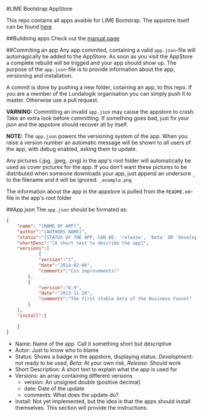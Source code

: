 #LIME Bootstrap AppStore

This repo contains all apps avaible for LIME Bootstrap. The appstore itself can be found [here](http://limebootstrap.lundalogik.com/web/appstore/index.html)

##Buildning apps
Check out the [manual page](http://limebootstrap.lundalogik.com/web/manual/buildingApps/)

##Commiting an app
Any app commited, containing a valid `app.json`-file will automagically be added to the AppStore. As soon as you visit the AppStore a complete rebuild will be trigged and your app should show up. The purpose of the `app.json`-file is to provide information about the app, versioning and installation.

A commit is done by pushing a new folder, cotaining an app, to this repo. If you are a member of the Lundalogik organisation you can simply push it to master. Otherwise use a pull request.

__VARNING:__ Committing an invalid `app.json` may cause the appstore to crash. Take an extra look before committing. If something goes bad, just fix your json and the appstore should recover all by itself.

__NOTE:__ The `app.json` powers the versioning system of the app. When you raise a version number an automatic message will be shown to all users of the app, with debug enabled, asking them to update.

Any pictures (.jpg, .jpeg, .png) in the app's root folder will automatically be used as cover pictures for the app. If you don't want these pictures to be distributed when someone downloads your app, just append an undersore `_` to the filename and it will be ignored. `_example.png`

The information about the app in the appstore is pulled from the `README.md`-file in the app's root folder

##App.json
The `app.json` should be formated as:

```JSON
{
	"name": "[NAME OF APP]",
	"author":"[AUTHORS NAME]",
	"status":"[STATUS OF THE APP, CAN BE: 'release', 'beta' OR 'Development']",
	"shortDesc":"[A short text to describe the app]",
	"versions":[
			{
			"version":"1",
			"date":"2014-02-06",
			"comments":"Css improvements!"
		},
		{
			"version":"0.9",
			"date":"2013-11-18",
			"comments":"The first stable beta of the Business Funnel"
		}
	],
	"install":{

	}
}

````

- Name: Name of the app. Call it something short but descriptive
- Autor: Just to know who to blame
- Status: Shows a badge in the appstore, displaying status.
	*Development*: not ready to be used, *Beta*: At your own risk, *Release*: Should work
- Short Description: A short text to explain what the app is used for
- Versions: an array containing different versions
  - version: An unsigned double (positive decimal)
  - date: Date of the update
  - comments: What does the update do?
- Install: Not yet implemented, but the idea is that the apps should install themselves. This section will provide the instructions.
